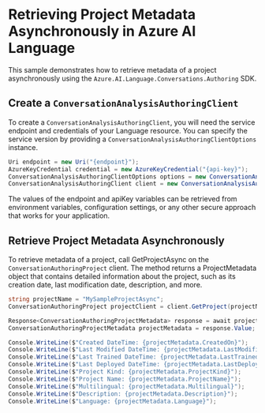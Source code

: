 # Retrieving Project Metadata Asynchronously in Azure AI Language

This sample demonstrates how to retrieve metadata of a project asynchronously using the `Azure.AI.Language.Conversations.Authoring` SDK.

## Create a `ConversationAnalysisAuthoringClient`

To create a `ConversationAnalysisAuthoringClient`, you will need the service endpoint and credentials of your Language resource. You can specify the service version by providing a `ConversationAnalysisAuthoringClientOptions` instance.

```C# Snippet:CreateAuthoringClientForSpecificApiVersion
Uri endpoint = new Uri("{endpoint}");
AzureKeyCredential credential = new AzureKeyCredential("{api-key}");
ConversationAnalysisAuthoringClientOptions options = new ConversationAnalysisAuthoringClientOptions(ConversationAnalysisAuthoringClientOptions.ServiceVersion.V2024_11_15_Preview);
ConversationAnalysisAuthoringClient client = new ConversationAnalysisAuthoringClient(endpoint, credential, options);
```

The values of the endpoint and apiKey variables can be retrieved from environment variables, configuration settings, or any other secure approach that works for your application.

## Retrieve Project Metadata Asynchronously

To retrieve metadata of a project, call GetProjectAsync on the `ConversationAuthoringProject` client. The method returns a ProjectMetadata object that contains detailed information about the project, such as its creation date, last modification date, description, and more.

```C# Snippet:Sample4_ConversationsAuthoring_GetProjectAsync
string projectName = "MySampleProjectAsync";
ConversationAuthoringProject projectClient = client.GetProject(projectName);

Response<ConversationAuthoringProjectMetadata> response = await projectClient.GetProjectAsync();
ConversationAuthoringProjectMetadata projectMetadata = response.Value;

Console.WriteLine($"Created DateTime: {projectMetadata.CreatedOn}");
Console.WriteLine($"Last Modified DateTime: {projectMetadata.LastModifiedOn}");
Console.WriteLine($"Last Trained DateTime: {projectMetadata.LastTrainedOn}");
Console.WriteLine($"Last Deployed DateTime: {projectMetadata.LastDeployedOn}");
Console.WriteLine($"Project Kind: {projectMetadata.ProjectKind}");
Console.WriteLine($"Project Name: {projectMetadata.ProjectName}");
Console.WriteLine($"Multilingual: {projectMetadata.Multilingual}");
Console.WriteLine($"Description: {projectMetadata.Description}");
Console.WriteLine($"Language: {projectMetadata.Language}");
```
